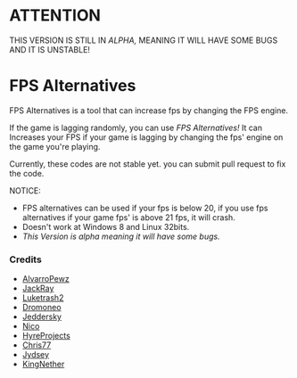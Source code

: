 # ATTENTION
THIS VERSION IS STILL IN *ALPHA,* MEANING IT WILL HAVE SOME BUGS AND IT IS UNSTABLE!

# FPS Alternatives
FPS Alternatives is a tool that can increase fps by changing the FPS engine.

If the game is lagging randomly, you can use *FPS Alternatives!*
It can Increases your FPS if your game is lagging by changing the fps' engine on the game you're playing.

Currently, these codes are not stable yet. you can submit pull request to fix the code.

NOTICE:
- FPS alternatives can be used if your fps is below 20, if you use fps alternatives if your game fps' is above 21 fps, it will crash.
- Doesn't work at Windows 8 and Linux 32bits.
- *This Version is alpha meaning it will have some bugs.*

### Credits
- [AlvarroPewz](https://youtube.com/watch/dQw4w9WgXcQ)
- [JackRay](https://youtube.com/watch/dQw4w9WgXcQ)
- [Luketrash2](https://youtube.com/watch/dQw4w9WgXcQ)
- [Dromoneo](https://youtube.com/watch/dQw4w9WgXcQ)
- [Jeddersky](https://youtube.com/watch/dQw4w9WgXcQ)
- [Nico](https://youtube.com/watch/dQw4w9WgXcQ)
- [HyreProjects](https://youtube.com/watch/dQw4w9WgXcQ)
- [Chris77](https://youtube.com/watch/dQw4w9WgXcQ)
- [Jydsey](https://youtube.com/watch/dQw4w9WgXcQ)
- [KingNether](https://youtube.com/watch/dQw4w9WgXcQ)
